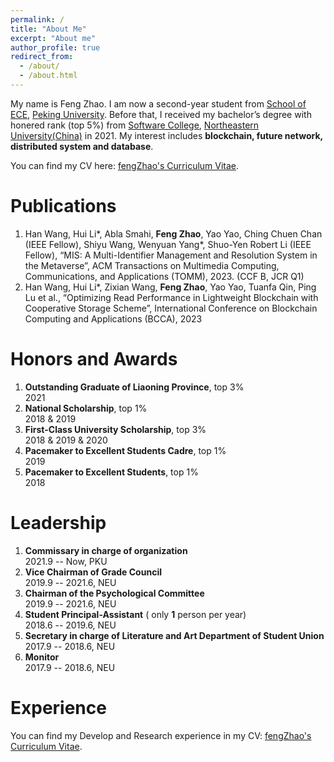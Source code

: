 ```yaml
---
permalink: /
title: "About Me"
excerpt: "About me"
author_profile: true
redirect_from: 
  - /about/
  - /about.html
---
```

My name is Feng Zhao. I am now a second-year student from [School of ECE](https://www.ece.pku.edu.cn/), [Peking University](https://www.pku.edu.cn/). Before that, I received my bachelor’s degree with honered rank (top 5%) from [Software College](http://sc.neu.edu.cn/), [Northeastern University(China)](http://www.neu.edu.cn/) in 2021. My interest includes **blockchain, future network, distributed system and database**.

You can find my CV here: [ fengZhao's Curriculum Vitae](../assets/fengZhao-CV1.pdf).


Publications
======
1. Han Wang, Hui Li*, Abla Smahi, **Feng Zhao**, Yao Yao, Ching Chuen Chan (IEEE Fellow), Shiyu Wang, Wenyuan Yang*, Shuo-Yen Robert Li (IEEE Fellow), “MIS: A Multi-Identifier Management and Resolution System in the Metaverse”, ACM Transactions on Multimedia Computing, Communications, and Applications (TOMM), 2023. (CCF B, JCR Q1)
2. Han Wang, Hui Li*, Zixian Wang, **Feng Zhao**, Yao Yao, Tuanfa Qin, Ping Lu et al., “Optimizing Read Performance in Lightweight Blockchain with Cooperative Storage Scheme”, International Conference on Blockchain Computing and Applications (BCCA), 2023

Honors and Awards
======
1. **Outstanding Graduate of Liaoning Province**, top 3% <br> 2021
2. **National Scholarship**, top 1% <br> 2018 & 2019
3. **First-Class University Scholarship**, top 3%  <br> 2018 & 2019 & 2020
4. **Pacemaker to Excellent Students Cadre**, top 1%  <br> 2019
5. **Pacemaker to Excellent Students**, top 1%  <br> 2018

Leadership
======
1. **Commissary in charge of organization** <br> 2021.9 -- Now, PKU
2. **Vice Chairman of Grade Council** <br> 2019.9 -- 2021.6, NEU
3. **Chairman of the Psychological Committee** <br> 2019.9 -- 2021.6, NEU
4. **Student Principal-Assistant** ( only **1** person per year) <br> 2018.6 -- 2019.6, NEU
5. **Secretary in charge of Literature and Art Department of Student Union** <br> 2017.9 -- 2018.6, NEU
6. **Monitor** <br> 2017.9 -- 2018.6, NEU

Experience 
======
You can find my Develop and Research experience in my CV: [ fengZhao's Curriculum Vitae](../assets/fengZhao-CV1.pdf).
